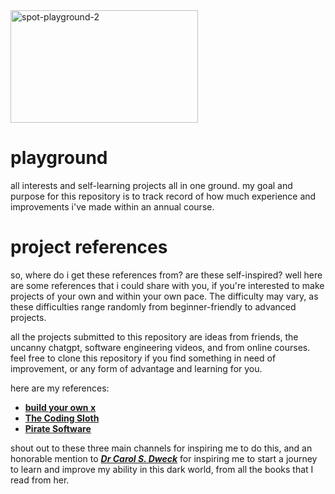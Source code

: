 <img src="https://i.ibb.co.com/F5Kwcps/spot-playground-2.png" alt="spot-playground-2" border="0" width="300px" height="180px" />

# playground
all interests and self-learning projects all in one ground.
my goal and purpose for this repository is to track record of how much experience and improvements i've made within an annual course.

# project references
<p>so, where do i get these references from? are these self-inspired? well here are some references that i could share with you, if you're interested to make projects of your own and within your own pace. The difficulty may vary, as these difficulties range randomly from beginner-friendly to advanced projects.</p>
<p>all the projects submitted to this repository are ideas from friends, the uncanny chatgpt, software engineering videos, and from online courses. feel free to clone this repository if you find something in need of improvement, or any form of advantage and learning for you.</p>
<p>here are my references:</p>

- **[build your own x](https://github.com/codecrafters-io/build-your-own-x/)**
- **[The Coding Sloth](https://www.youtube.com/@TheCodingSloth)**
- **[Pirate Software](https://www.youtube.com/@PirateSoftware)**

<p>shout out to these three main channels for inspiring me to do this, and an honorable mention to <a href="https://profiles.stanford.edu/carol-dweck"><b><i>Dr Carol S. Dweck</i></b></a> for inspiring me to start a journey to learn and improve my ability in this dark world, from all the books that I read from her.</p>
